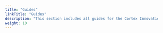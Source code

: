```yaml
---
title: "Guides"
linkTitle: "Guides"
description: "This section includes all guides for the Cortex Innovation platform."
weight: 10
---
```

